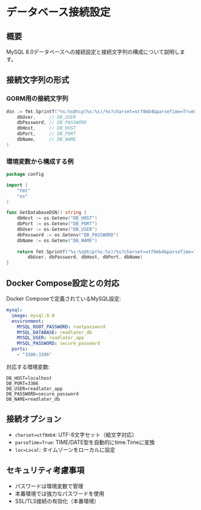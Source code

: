 # データベース接続設定

## 概要
MySQL 8.0データベースへの接続設定と接続文字列の構成について説明します。

## 接続文字列の形式

### GORM用の接続文字列
```go
dsn := fmt.Sprintf("%s:%s@tcp(%s:%s)/%s?charset=utf8mb4&parseTime=True&loc=Local",
    dbUser,     // DB_USER
    dbPassword, // DB_PASSWORD  
    dbHost,     // DB_HOST
    dbPort,     // DB_PORT
    dbName,     // DB_NAME
)
```

### 環境変数から構成する例
```go
package config

import (
    "fmt"
    "os"
)

func GetDatabaseDSN() string {
    dbHost := os.Getenv("DB_HOST")
    dbPort := os.Getenv("DB_PORT")
    dbUser := os.Getenv("DB_USER")
    dbPassword := os.Getenv("DB_PASSWORD")
    dbName := os.Getenv("DB_NAME")
    
    return fmt.Sprintf("%s:%s@tcp(%s:%s)/%s?charset=utf8mb4&parseTime=True&loc=Local",
        dbUser, dbPassword, dbHost, dbPort, dbName)
}
```

## Docker Compose設定との対応

Docker Composeで定義されているMySQL設定:
```yaml
mysql:
  image: mysql:8.0
  environment:
    MYSQL_ROOT_PASSWORD: rootpassword
    MYSQL_DATABASE: readlater_db
    MYSQL_USER: readlater_app
    MYSQL_PASSWORD: secure_password
  ports:
    - "3306:3306"
```

対応する環境変数:
```env
DB_HOST=localhost
DB_PORT=3306
DB_USER=readlater_app
DB_PASSWORD=secure_password
DB_NAME=readlater_db
```

## 接続オプション
- `charset=utf8mb4`: UTF-8文字セット（絵文字対応）
- `parseTime=True`: TIME/DATE型を自動的にtime.Timeに変換
- `loc=Local`: タイムゾーンをローカルに設定

## セキュリティ考慮事項
- パスワードは環境変数で管理
- 本番環境では強力なパスワードを使用
- SSL/TLS接続の有効化（本番環境）